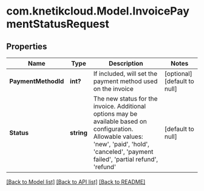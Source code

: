 # com.knetikcloud.Model.InvoicePaymentStatusRequest
## Properties

Name | Type | Description | Notes
------------ | ------------- | ------------- | -------------
**PaymentMethodId** | **int?** | If included, will set the payment method used on the invoice | [optional] [default to null]
**Status** | **string** | The new status for the invoice. Additional options may be available based on configuration.  Allowable values: &#39;new&#39;, &#39;paid&#39;, &#39;hold&#39;, &#39;canceled&#39;, &#39;payment failed&#39;, &#39;partial refund&#39;, &#39;refund&#39; | [default to null]

[[Back to Model list]](../README.md#documentation-for-models) [[Back to API list]](../README.md#documentation-for-api-endpoints) [[Back to README]](../README.md)

